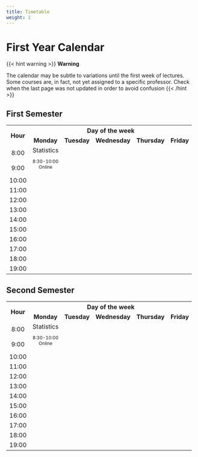 ```yaml
---
title: Timetable
weight: 1
---
```


# First Year Calendar

{{< hint warning >}}
**Warning**

The calendar may be subtle to variations until the first week of lectures. Some courses are, in fact, not yet assigned to a specific professor. Check when the last page was not updated in order to avoid confusion
{{< /hint >}}

## First Semester

<table>
    <tr align="center">
        <th rowspan=2>Hour</th>
        <th colspan=5>Day of the week</th>
    </tr>
    <tr align="center">
        <td><b>Monday</b></td>
        <td><b>Tuesday</b></td>
        <td><b>Wednesday</b></td>
        <td><b>Thursday</b></td>
        <td><b>Friday</b></td>
    </tr>
    <tr align="center">
        <td>8:00</td>
        <td rowspan=2>Statistics<br><p style="font-size: 9pt">8:30-10:00<br>Online</p></td>
        <td></td>
        <td></td>
        <td></td>
        <td></td>
    </tr>
    <tr align="center">
        <td>9:00</td>
        <td></td>
        <td></td>
        <td></td>
        <td></td>
    </tr>
    <tr align="center">
        <td>10:00</td>
        <td></td>
        <td></td>
        <td></td>
        <td></td>
        <td></td>
    </tr>
    <tr align="center">
        <td>11:00</td>
        <td></td>
        <td></td>
        <td></td>
        <td></td>
        <td></td>
    </tr>
    <tr align="center">
        <td>12:00</td>
        <td></td>
        <td></td>
        <td></td>
        <td></td>
        <td></td>
    </tr>
    <tr align="center">
        <td>13:00</td>
        <td></td>
        <td></td>
        <td></td>
        <td></td>
        <td></td>
    </tr>
    <tr align="center">
        <td>14:00</td>
        <td></td>
        <td></td>
        <td></td>
        <td></td>
        <td></td>
    </tr>
    <tr align="center">
        <td>15:00</td>
        <td></td>
        <td></td>
        <td></td>
        <td></td>
        <td></td>
    </tr>
    <tr align="center">
        <td>16:00</td>
        <td></td>
        <td></td>
        <td></td>
        <td></td>
        <td></td>
    </tr>
    <tr align="center">
        <td>17:00</td>
        <td></td>
        <td></td>
        <td></td>
        <td></td>
        <td></td>
    </tr>
    <tr align="center">
        <td>18:00</td>
        <td></td>
        <td></td>
        <td></td>
        <td></td>
        <td></td>
    </tr>
    <tr align="center">
        <td>19:00</td>
        <td></td>
        <td></td>
        <td></td>
        <td></td>
        <td></td>
    </tr>
</table>

## Second Semester

<table>
    <tr align="center">
        <th rowspan=2>Hour</th>
        <th colspan=5>Day of the week</th>
    </tr>
    <tr align="center">
        <td><b>Monday</b></td>
        <td><b>Tuesday</b></td>
        <td><b>Wednesday</b></td>
        <td><b>Thursday</b></td>
        <td><b>Friday</b></td>
    </tr>
    <tr align="center">
        <td>8:00</td>
        <td rowspan=2>Statistics<br><p style="font-size: 9pt">8:30-10:00<br>Online</p></td>
        <td></td>
        <td></td>
        <td></td>
        <td></td>
    </tr>
    <tr align="center">
        <td>9:00</td>
        <td></td>
        <td></td>
        <td></td>
        <td></td>
    </tr>
    <tr align="center">
        <td>10:00</td>
        <td></td>
        <td></td>
        <td></td>
        <td></td>
        <td></td>
    </tr>
    <tr align="center">
        <td>11:00</td>
        <td></td>
        <td></td>
        <td></td>
        <td></td>
        <td></td>
    </tr>
    <tr align="center">
        <td>12:00</td>
        <td></td>
        <td></td>
        <td></td>
        <td></td>
        <td></td>
    </tr>
    <tr align="center">
        <td>13:00</td>
        <td></td>
        <td></td>
        <td></td>
        <td></td>
        <td></td>
    </tr>
    <tr align="center">
        <td>14:00</td>
        <td></td>
        <td></td>
        <td></td>
        <td></td>
        <td></td>
    </tr>
    <tr align="center">
        <td>15:00</td>
        <td></td>
        <td></td>
        <td></td>
        <td></td>
        <td></td>
    </tr>
    <tr align="center">
        <td>16:00</td>
        <td></td>
        <td></td>
        <td></td>
        <td></td>
        <td></td>
    </tr>
    <tr align="center">
        <td>17:00</td>
        <td></td>
        <td></td>
        <td></td>
        <td></td>
        <td></td>
    </tr>
    <tr align="center">
        <td>18:00</td>
        <td></td>
        <td></td>
        <td></td>
        <td></td>
        <td></td>
    </tr>
    <tr align="center">
        <td>19:00</td>
        <td></td>
        <td></td>
        <td></td>
        <td></td>
        <td></td>
    </tr>
</table>